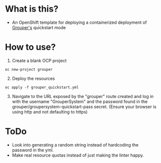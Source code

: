 # What is this?
- An OpenShift template for deploying a containerized deployment of [Grouper's](https://incommon.org/software/grouper/) quickstart mode


# How to use?
1) Create a blank OCP project
```
oc new-project grouper
```

2) Deploy the resources
```
oc apply -f grouper_quickstart.yml
```

3) Navigate to the URL exposed by the "grouper" route created and log in with the username "GrouperSystem" and the password found in the grouper/groupersystem-quickstart-pass secret. (Ensure your browser is using http and not defaulting to https)


# ToDo
- Look into generating a random string instead of hardcoding the password in the yml.
- Make real resource quotas instead of just making the linter happy.
